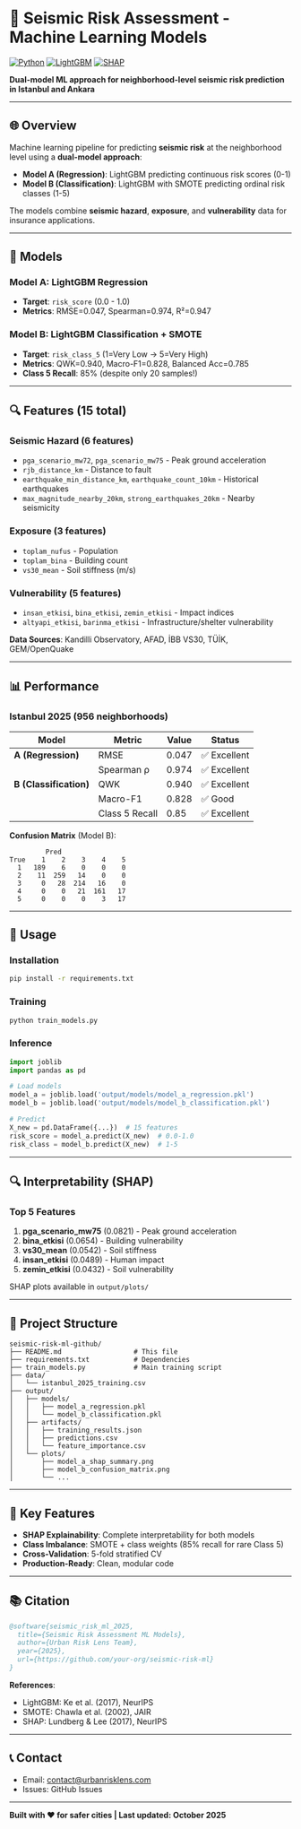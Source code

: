 # 🎯 Seismic Risk Assessment - Machine Learning Models

[![Python](https://img.shields.io/badge/Python-3.12+-blue.svg)](https://www.python.org/)
[![LightGBM](https://img.shields.io/badge/LightGBM-4.5.0-green.svg)](https://lightgbm.readthedocs.io/)
[![SHAP](https://img.shields.io/badge/SHAP-0.45.0-orange.svg)](https://shap.readthedocs.io/)

**Dual-model ML approach for neighborhood-level seismic risk prediction in Istanbul and Ankara**

---

## 🌐 Overview

Machine learning pipeline for predicting **seismic risk** at the neighborhood level using a **dual-model approach**:

- **Model A (Regression)**: LightGBM predicting continuous risk scores (0-1)
- **Model B (Classification)**: LightGBM with SMOTE predicting ordinal risk classes (1-5)

The models combine **seismic hazard**, **exposure**, and **vulnerability** data for insurance applications.

---

## 🤖 Models

### Model A: LightGBM Regression
- **Target**: `risk_score` (0.0 - 1.0)
- **Metrics**: RMSE=0.047, Spearman=0.974, R²=0.947

### Model B: LightGBM Classification + SMOTE
- **Target**: `risk_class_5` (1=Very Low → 5=Very High)
- **Metrics**: QWK=0.940, Macro-F1=0.828, Balanced Acc=0.785
- **Class 5 Recall**: 85% (despite only 20 samples!)

---

## 🔍 Features (15 total)

### Seismic Hazard (6 features)
- `pga_scenario_mw72`, `pga_scenario_mw75` - Peak ground acceleration
- `rjb_distance_km` - Distance to fault
- `earthquake_min_distance_km`, `earthquake_count_10km` - Historical earthquakes
- `max_magnitude_nearby_20km`, `strong_earthquakes_20km` - Nearby seismicity

### Exposure (3 features)
- `toplam_nufus` - Population
- `toplam_bina` - Building count
- `vs30_mean` - Soil stiffness (m/s)

### Vulnerability (5 features)
- `insan_etkisi`, `bina_etkisi`, `zemin_etkisi` - Impact indices
- `altyapi_etkisi`, `barinma_etkisi` - Infrastructure/shelter vulnerability

**Data Sources**: Kandilli Observatory, AFAD, İBB VS30, TÜİK, GEM/OpenQuake

---

## 📊 Performance

### Istanbul 2025 (956 neighborhoods)

| Model | Metric | Value | Status |
|-------|--------|-------|--------|
| **A (Regression)** | RMSE | 0.047 | ✅ Excellent |
| | Spearman ρ | 0.974 | ✅ Excellent |
| **B (Classification)** | QWK | 0.940 | ✅ Excellent |
| | Macro-F1 | 0.828 | ✅ Good |
| | Class 5 Recall | 0.85 | ✅ Excellent |

**Confusion Matrix** (Model B):
```
         Pred
True    1    2    3    4    5
  1   189    6    0    0    0
  2    11  259   14    0    0
  3     0   28  214   16    0
  4     0    0   21  161   17
  5     0    0    0    3   17
```

---

## 🚀 Usage

### Installation
```bash
pip install -r requirements.txt
```

### Training
```bash
python train_models.py
```

### Inference
```python
import joblib
import pandas as pd

# Load models
model_a = joblib.load('output/models/model_a_regression.pkl')
model_b = joblib.load('output/models/model_b_classification.pkl')

# Predict
X_new = pd.DataFrame({...})  # 15 features
risk_score = model_a.predict(X_new)  # 0.0-1.0
risk_class = model_b.predict(X_new)  # 1-5
```

---

## 🔍 Interpretability (SHAP)

### Top 5 Features
1. **pga_scenario_mw75** (0.0821) - Peak ground acceleration
2. **bina_etkisi** (0.0654) - Building vulnerability
3. **vs30_mean** (0.0542) - Soil stiffness
4. **insan_etkisi** (0.0489) - Human impact
5. **zemin_etkisi** (0.0432) - Soil vulnerability

SHAP plots available in `output/plots/`

---

## 📁 Project Structure
```
seismic-risk-ml-github/
├── README.md                  # This file
├── requirements.txt           # Dependencies
├── train_models.py            # Main training script
├── data/
│   └── istanbul_2025_training.csv
├── output/
│   ├── models/
│   │   ├── model_a_regression.pkl
│   │   └── model_b_classification.pkl
│   ├── artifacts/
│   │   ├── training_results.json
│   │   ├── predictions.csv
│   │   └── feature_importance.csv
│   └── plots/
│       ├── model_a_shap_summary.png
│       ├── model_b_confusion_matrix.png
│       └── ...
```

---

## 🎯 Key Features

- **SHAP Explainability**: Complete interpretability for both models
- **Class Imbalance**: SMOTE + class weights (85% recall for rare Class 5)
- **Cross-Validation**: 5-fold stratified CV
- **Production-Ready**: Clean, modular code

---

## 📚 Citation

```bibtex
@software{seismic_risk_ml_2025,
  title={Seismic Risk Assessment ML Models},
  author={Urban Risk Lens Team},
  year={2025},
  url={https://github.com/your-org/seismic-risk-ml}
}
```

**References**:
- LightGBM: Ke et al. (2017), NeurIPS
- SMOTE: Chawla et al. (2002), JAIR
- SHAP: Lundberg & Lee (2017), NeurIPS

---

## 📞 Contact

- Email: contact@urbanrisklens.com
- Issues: GitHub Issues

---

**Built with ❤️ for safer cities | Last updated: October 2025**
